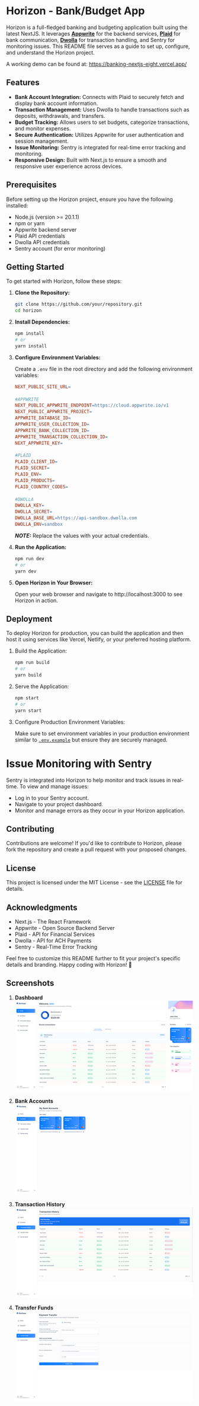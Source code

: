 # Horizon - Bank/Budget App

Horizon is a full-fledged banking and budgeting application built using the latest NextJS. It leverages **[Appwrite](https://appwrite.io/)** for the backend services, **[Plaid](https://plaid.com/)** for bank communication, **[Dwolla](https://www.dwolla.com/)** for transaction handling, and Sentry for monitoring issues. This README file serves as a guide to set up, configure, and understand the Horizon project.

A working demo can be found at: https://banking-nextjs-eight.vercel.app/

## Features

- **Bank Account Integration:** Connects with Plaid to securely fetch and display bank account information.
- **Transaction Management:** Uses Dwolla to handle transactions such as deposits, withdrawals, and transfers.
- **Budget Tracking:** Allows users to set budgets, categorize transactions, and monitor expenses.
- **Secure Authentication:** Utilizes Appwrite for user authentication and session management.
- **Issue Monitoring:** Sentry is integrated for real-time error tracking and monitoring.
- **Responsive Design:** Built with Next.js to ensure a smooth and responsive user experience across devices.

## Prerequisites

Before setting up the Horizon project, ensure you have the following installed:

- Node.js (version >= 20.1.1)
- npm or yarn
- Appwrite backend server
- Plaid API credentials
- Dwolla API credentials
- Sentry account (for error monitoring)

## Getting Started

To get started with Horizon, follow these steps:

1. **Clone the Repository:**

   ```bash
   git clone https://github.com/your/repository.git
   cd horizon
   ```

2. **Install Dependencies:**

   ```bash
   npm install
   # or
   yarn install
   ```

3. **Configure Environment Variables:**

   Create a `.env` file in the root directory and add the following environment variables:

   ```makefile
   NEXT_PUBLIC_SITE_URL=

   #APPWRITE
   NEXT_PUBLIC_APPWRITE_ENDPOINT=https://cloud.appwrite.io/v1
   NEXT_PUBLIC_APPWRITE_PROJECT=
   APPWRITE_DATABASE_ID=
   APPWRITE_USER_COLLECTION_ID=
   APPWRITE_BANK_COLLECTION_ID=
   APPWRITE_TRANSACTION_COLLECTION_ID=
   NEXT_APPWRITE_KEY=

   #PLAID
   PLAID_CLIENT_ID=
   PLAID_SECRET=
   PLAID_ENV=
   PLAID_PRODUCTS=
   PLAID_COUNTRY_CODES=

   #DWOLLA
   DWOLLA_KEY=
   DWOLLA_SECRET=
   DWOLLA_BASE_URL=https://api-sandbox.dwolla.com
   DWOLLA_ENV=sandbox
   ```

   **_NOTE:_** Replace the values with your actual credentials.

4. **Run the Application:**

   ```bash
   npm run dev
   # or
   yarn dev
   ```

5. **Open Horizon in Your Browser:**

   Open your web browser and navigate to http://localhost:3000 to see Horizon in action.

## Deployment

To deploy Horizon for production, you can build the application and then host it using services like Vercel, Netlify, or your preferred hosting platform.

1. Build the Application:

   ```bash
   npm run build
   # or
   yarn build
   ```

2. Serve the Application:

   ```bash
   npm start
   # or
   yarn start
   ```

3. Configure Production Environment Variables:

   Make sure to set environment variables in your production environment similar to [`.env.example`](./.env.example) but ensure they are securely managed.

# Issue Monitoring with Sentry

Sentry is integrated into Horizon to help monitor and track issues in real-time. To view and manage issues:

- Log in to your Sentry account.
- Navigate to your project dashboard.
- Monitor and manage errors as they occur in your Horizon application.

## Contributing

Contributions are welcome! If you'd like to contribute to Horizon, please fork the repository and create a pull request with your proposed changes.

## License

This project is licensed under the MIT License - see the [LICENSE](./LICENSE) file for details.

## Acknowledgments

- Next.js - The React Framework
- Appwrite - Open Source Backend Server
- Plaid - API for Financial Services
- Dwolla - API for ACH Payments
- Sentry - Real-Time Error Tracking

Feel free to customize this README further to fit your project's specific details and branding. Happy coding with Horizon! 🌅

## Screenshots

1. **Dashboard**
   ![home page](./screenshots/image.png)

2. **Bank Accounts**
   ![Bank Accounts](./screenshots/image-1.png)

3. **Transaction History**
   ![transaction history](./screenshots/image-2.png)

4. **Transfer Funds**
   ![alt text](./screenshots/image-3.png)
